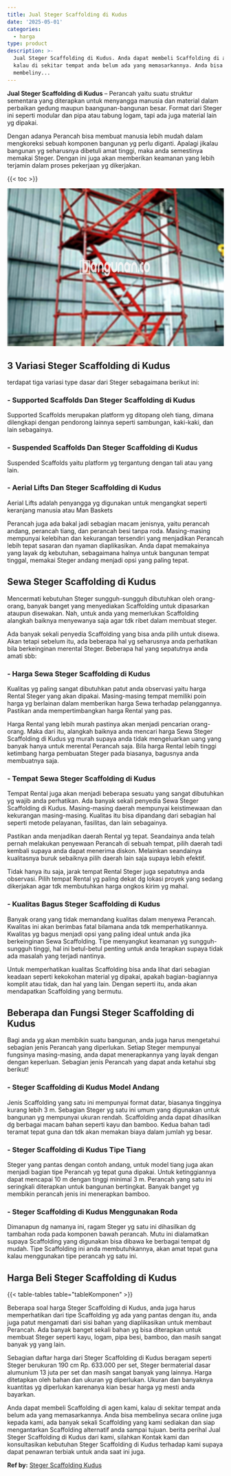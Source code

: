 ```yaml
---
title: Jual Steger Scaffolding di Kudus
date: '2025-05-01'
categories:
  - harga
type: product
description: >-
  Jual Steger Scaffolding di Kudus. Anda dapat membeli Scaffolding di agen kami,
  kalau di sekitar tempat anda belum ada yang memasarkannya. Anda bisa
  membeliny...
---
```


**Jual Steger Scaffolding di Kudus** – Perancah yaitu suatu struktur sementara yang diterapkan untuk menyangga manusia dan material dalam perbaikan gedung maupun baangunan-bangunan besar. Format dari Steger ini seperti modular dan pipa atau tabung logam, tapi ada juga material lain yg dipakai.

Dengan adanya Perancah bisa membuat manusia lebih mudah dalam mengkoreksi sebuah komponen bangunan yg perlu diganti. Apalagi jikalau bangunan yg seharusnya dibetuli amat tinggi, maka anda semestinya memakai Steger. Dengan ini juga akan memberikan keamanan yang lebih terjamin dalam proses pekerjaan yg dikerjakan.

{{< toc >}}

![Jual Steger Scaffolding di Kudus](/images/sewa-scaffolding-steger-24.png)

## 3 Variasi Steger Scaffolding di Kudus

terdapat tiga variasi type dasar dari Steger sebagaimana berikut ini:

### \- Supported Scaffolds Dan Steger Scaffolding di Kudus

Supported Scaffolds merupakan platform yg ditopang oleh tiang, dimana dilengkapi dengan pendorong lainnya seperti sambungan, kaki-kaki, dan lain sebagainya.

### \- Suspended Scaffolds Dan Steger Scaffolding di Kudus

Suspended Scaffolds yaitu platform yg tergantung dengan tali atau yang lain.

### \- Aerial Lifts Dan Steger Scaffolding di Kudus

Aerial Lifts adalah penyangga yg digunakan untuk mengangkat seperti keranjang manusia atau Man Baskets

Perancah juga ada bakal jadi sebagian macam jenisnya, yaitu perancah andang, perancah tiang, dan perancah besi tanpa roda. Masing-masing mempunyai kelebihan dan kekurangan tersendiri yang menjadikan Perancah lebih tepat sasaran dan nyaman diaplikasikan. Anda dapat memakainya yang layak dg kebutuhan, sebagaimana halnya untuk bangunan tempat tinggal, memakai Steger andang menjadi opsi yang paling tepat.

## Sewa Steger Scaffolding di Kudus

Mencermati kebutuhan Steger sungguh-sungguh dibutuhkan oleh orang-orang, banyak banget yang menyediakan Scaffolding untuk dipasarkan ataupun disewakan. Nah, untuk anda yang memerlukan Scaffolding alangkah baiknya menyewanya saja agar tdk ribet dalam membuat steger.

Ada banyak sekali penyedia Scaffolding yang bisa anda pilih untuk disewa. Akan tetapi sebelum itu, ada beberapa hal yg seharusnya anda perhatikan bila berkeinginan merental Steger. Beberapa hal yang sepatutnya anda amati sbb:

### \- Harga Sewa Steger Scaffolding di Kudus

Kualitas yg paling sangat dibutuhkan patut anda observasi yaitu harga Rental Steger yang akan dipakai. Masing-masing tempat memiliki poin harga yg berlainan dalam memberikan harga Sewa terhadap pelanggannya. Pastikan anda mempertimbangkan harga Rental yang pas.

Harga Rental yang lebih murah pastinya akan menjadi pencarian orang-orang. Maka dari itu, alangkah baiknya anda mencari harga Sewa Steger Scaffolding di Kudus yg murah supaya anda tidak mengeluarkan uang yang banyak hanya untuk merental Perancah saja. Bila harga Rental lebih tinggi ketimbang harga pembuatan Steger pada biasanya, bagusnya anda membuatnya saja.

### \- Tempat Sewa Steger Scaffolding di Kudus

Tempat Rental juga akan menjadi beberapa sesuatu yang sangat dibutuhkan yg wajib anda perhatikan. Ada banyak sekali penyedia Sewa Steger Scaffolding di Kudus. Masing-masing daerah mempunyai keistimewaan dan kekurangan masing-masing. Kualitas itu bisa dipandang dari sebagian hal seperti metode pelayanan, fasilitas, dan lain sebagainya.

Pastikan anda menjadikan daerah Rental yg tepat. Seandainya anda telah pernah melakukan penyewaan Perancah di sebuah tempat, pilih daerah tadi kembali supaya anda dapat menerima diskon. Melainkan seandainya kualitasnya buruk sebaiknya pilih daerah lain saja supaya lebih efektif.

Tidak hanya itu saja, jarak tempat Rental Steger juga sepatutnya anda observasi. Pilih tempat Rental yg paling dekat dg lokasi proyek yang sedang dikerjakan agar tdk membutuhkan harga ongkos kirim yg mahal.

### \- Kualitas Bagus Steger Scaffolding di Kudus

Banyak orang yang tidak memandang kualitas dalam menyewa Perancah. Kwalitas ini akan berimbas fatal bilamana anda tdk memperhatikannya. Kwalitas yg bagus menjadi opsi yang paling ideal untuk anda jika berkeinginan Sewa Scaffolding. Tipe menyangkut keamanan yg sungguh-sungguh tinggi, hal ini betul-betul penting untuk anda terapkan supaya tidak ada masalah yang terjadi nantinya.

Untuk memperhatikan kualitas Scaffolding bisa anda lihat dari sebagian keadaan seperti kekokohan material yg dipakai, apakah bagian-bagiannya komplit atau tidak, dan hal yang lain. Dengan seperti itu, anda akan mendapatkan Scaffolding yang bermutu.

## Beberapa dan Fungsi Steger Scaffolding di Kudus

Bagi anda yg akan membikin suatu bangunan, anda juga harus mengetahui sebagian jenis Perancah yang diperlukan. Setiap Steger mempunyai fungsinya masing-masing, anda dapat menerapkannya yang layak dengan dengan keperluan. Sebagian jenis Perancah yang dapat anda ketahui sbg berikut!

### \- Steger Scaffolding di Kudus Model Andang

Jenis Scaffolding yang satu ini mempunyai format datar, biasanya tingginya kurang lebih 3 m. Sebagian Steger yg satu ini umum yang digunakan untuk bangunan yg mempunyai ukuran rendah. Scaffolding anda dapat dihasilkan dg berbagai macam bahan seperti kayu dan bamboo. Kedua bahan tadi teramat tepat guna dan tdk akan memakan biaya dalam jumlah yg besar.

### \- Steger Scaffolding di Kudus Tipe Tiang

Steger yang pantas dengan contoh andang, untuk model tiang juga akan menjadi bagian tipe Perancah yg tepat guna dipakai. Untuk ketinggiannya dapat mencapai 10 m dengan tinggi minimal 3 m. Perancah yang satu ini seringkali diterapkan untuk bangunan bertingkat. Banyak banget yg membikin perancah jenis ini menerapkan bamboo.

### \- Steger Scaffolding di Kudus Menggunakan Roda

Dimanapun dg namanya ini, ragam Steger yg satu ini dihasilkan dg tambahan roda pada komponen bawah perancah. Mutu ini dialamatkan supaya Scaffolding yang digunakan bisa dibawa ke berbagai tempat dg mudah. Tipe Scaffolding ini anda membutuhkannya, akan amat tepat guna kalau menggunakan tipe perancah yg satu ini.

## Harga Beli Steger Scaffolding di Kudus

{{< table-tables table="tableKomponen" >}}

Beberapa soal harga Steger Scaffolding di Kudus, anda juga harus memperhatikan dari tipe Scaffolding yg ada yang pantas dengan itu, anda juga patut mengamati dari sisi bahan yang diaplikasikan untuk membaut Perancah. Ada banyak banget sekali bahan yg bisa diterapkan untuk membuat Steger seperti kayu, logam, pipa besi, bamboo, dan masih sangat banyak yg yang lain.

Sebagian daftar harga dari Steger Scaffolding di Kudus beragam seperti Steger berukuran 190 cm Rp. 633.000 per set, Steger bermaterial dasar alumunium 13 juta per set dan masih sangat banyak yang lainnya. Harga ditetapkan oleh bahan dan ukuran yg diperlukan. Ukuran dan banyaknya kuantitas yg diperlukan karenanya kian besar harga yg mesti anda bayarkan.

Anda dapat membeli Scaffolding di agen kami, kalau di sekitar tempat anda belum ada yang memasarkannya. Anda bisa membelinya secara online juga kepada kami, ada banyak sekali Scaffolding yang kami sediakan dan siap mengantarkan Scaffolding alternatif anda sampai tujuan. berita perihal Jual Steger Scaffolding di Kudus dari kami, silahkan Kontak kami dan konsultasikan kebutuhan Steger Scaffolding di Kudus terhadap kami supaya dapat penawran terbiak untuk anda saat ini juga.

**Ref by:** [Steger Scaffolding Kudus](https://id.wikipedia.org/wiki/Steger)
